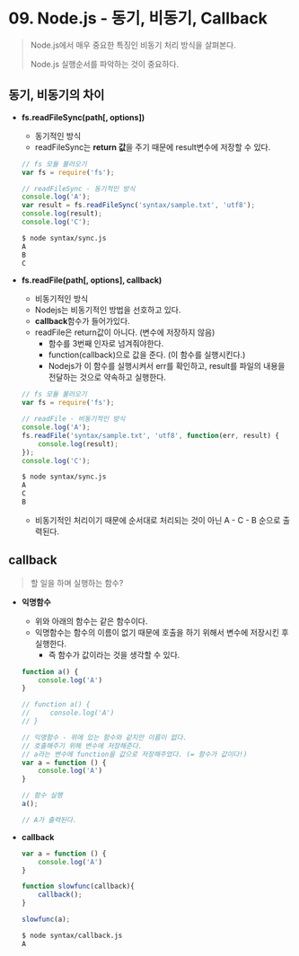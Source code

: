 # 09. Node.js - 동기, 비동기, Callback

> Node.js에서 매우 중요한 특징인 비동기 처리 방식을 살펴본다.
>
> Node.js 실행순서를 파악하는 것이 중요하다.



## 동기, 비동기의 차이

* **fs.readFileSync(path[, options])**

  * 동기적인 방식
  * readFileSync는 **return 값**을 주기 때문에 result변수에 저장할 수 있다.

  ```javascript
  // fs 모듈 불러오기
  var fs = require('fs');
  
  // readFileSync - 동기적인 방식
  console.log('A');
  var result = fs.readFileSync('syntax/sample.txt', 'utf8');
  console.log(result);
  console.log('C');
  ```

  ```bash
  $ node syntax/sync.js
  A
  B
  C
  ```



* **fs.readFile(path[, options], callback)**

  * 비동기적인 방식
  * Nodejs는 비동기적인 방법을 선호하고 있다.
  * **callback**함수가 들어가있다.
  * readFile은 return값이 아니다. (변수에 저장하지 않음)
    * 함수를 3번째 인자로 넘겨줘야한다.
    * function(callback)으로 값을 준다. (이 함수를 실행시킨다.)
    * Nodejs가 이 함수를 실행시켜서 err를 확인하고, result를 파일의 내용을 전달하는 것으로 약속하고 실행한다.

  ```javascript
  // fs 모듈 불러오기
  var fs = require('fs');
  
  // readFile - 비동기적인 방식
  console.log('A');
  fs.readFile('syntax/sample.txt', 'utf8', function(err, result) {
      console.log(result);
  });
  console.log('C');
  ```

  ```bash
  $ node syntax/sync.js
  A
  C
  B
  ```

  * 비동기적인 처리이기 때문에 순서대로 처리되는 것이 아닌 A - C - B 순으로 출력된다.




## callback

> 할 일을 하며 실행하는 함수?

* **익명함수**

  * 위와 아래의 함수는 같은 함수이다.
  * 익명함수는 함수의 이름이 없기 때문에 호출을 하기 위해서 변수에 저장시킨 후 실행한다.
    * 즉 함수가 값이라는 것을 생각할 수 있다.

  ```javascript
  function a() {
      console.log('A')
  }
  ```

  ```javascript
  // function a() {
  //     console.log('A')
  // }
  
  // 익명함수 - 위에 있는 함수와 같지만 이름이 없다.
  // 호출해주기 위해 변수에 저장해준다.
  // a라는 변수에 function을 값으로 저장해주었다. (= 함수가 값이다!)
  var a = function () {
      console.log('A')
  }
  
  // 함수 실행
  a();
  
  // A가 출력된다.
  ```



* **callback**

  ```javascript
  var a = function () {
      console.log('A')
  }
  
  function slowfunc(callback){
      callback();
  }
  
  slowfunc(a);
  ```

  ```bash
  $ node syntax/callback.js
  A
  ```
